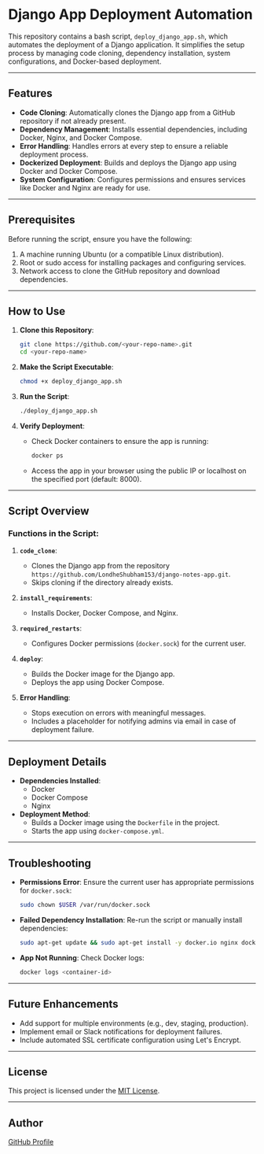 # Django App Deployment Automation

This repository contains a bash script, `deploy_django_app.sh`, which automates the deployment of a Django application. It simplifies the setup process by managing code cloning, dependency installation, system configurations, and Docker-based deployment.

---

## Features

- **Code Cloning**: Automatically clones the Django app from a GitHub repository if not already present.
- **Dependency Management**: Installs essential dependencies, including Docker, Nginx, and Docker Compose.
- **Error Handling**: Handles errors at every step to ensure a reliable deployment process.
- **Dockerized Deployment**: Builds and deploys the Django app using Docker and Docker Compose.
- **System Configuration**: Configures permissions and ensures services like Docker and Nginx are ready for use.

---

## Prerequisites

Before running the script, ensure you have the following:
1. A machine running Ubuntu (or a compatible Linux distribution).
2. Root or sudo access for installing packages and configuring services.
3. Network access to clone the GitHub repository and download dependencies.

---

## How to Use

1. **Clone this Repository**:
   ```bash
   git clone https://github.com/<your-repo-name>.git
   cd <your-repo-name>
   ```

2. **Make the Script Executable**:
   ```bash
   chmod +x deploy_django_app.sh
   ```

3. **Run the Script**:
   ```bash
   ./deploy_django_app.sh
   ```

4. **Verify Deployment**:
   - Check Docker containers to ensure the app is running:
     ```bash
     docker ps
     ```
   - Access the app in your browser using the public IP or localhost on the specified port (default: 8000).

---

## Script Overview

### Functions in the Script:

1. **`code_clone`**:
   - Clones the Django app from the repository `https://github.com/LondheShubham153/django-notes-app.git`.
   - Skips cloning if the directory already exists.

2. **`install_requirements`**:
   - Installs Docker, Docker Compose, and Nginx.

3. **`required_restarts`**:
   - Configures Docker permissions (`docker.sock`) for the current user.

4. **`deploy`**:
   - Builds the Docker image for the Django app.
   - Deploys the app using Docker Compose.

5. **Error Handling**:
   - Stops execution on errors with meaningful messages.
   - Includes a placeholder for notifying admins via email in case of deployment failure.

---

## Deployment Details

- **Dependencies Installed**:
  - Docker
  - Docker Compose
  - Nginx
- **Deployment Method**:
  - Builds a Docker image using the `Dockerfile` in the project.
  - Starts the app using `docker-compose.yml`.

---

## Troubleshooting

- **Permissions Error**:
  Ensure the current user has appropriate permissions for `docker.sock`:
  ```bash
  sudo chown $USER /var/run/docker.sock
  ```

- **Failed Dependency Installation**:
  Re-run the script or manually install dependencies:
  ```bash
  sudo apt-get update && sudo apt-get install -y docker.io nginx docker-compose
  ```

- **App Not Running**:
  Check Docker logs:
  ```bash
  docker logs <container-id>
  ```

---

## Future Enhancements

- Add support for multiple environments (e.g., dev, staging, production).
- Implement email or Slack notifications for deployment failures.
- Include automated SSL certificate configuration using Let's Encrypt.

---

## License

This project is licensed under the [MIT License](LICENSE).

---

## Author

[GitHub Profile](https://github.com/kush-shah05)
